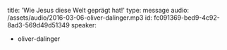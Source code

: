 title: 'Wie Jesus diese Welt geprägt hat!'
type: message
audio: /assets/audio/2016-03-06-oliver-dalinger.mp3
id: fc091369-bed9-4c92-8ad3-569d49d51349
speaker:
  - oliver-dalinger

